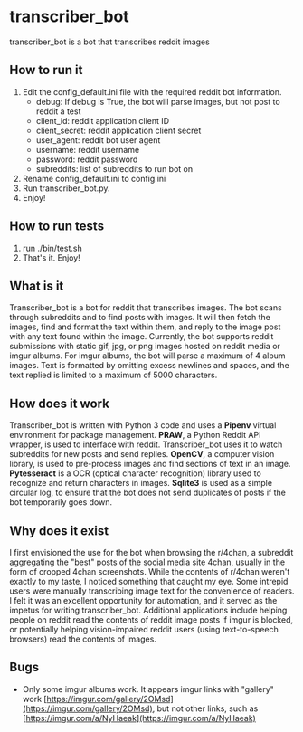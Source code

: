 # transcriber_bot

transcriber_bot is a bot that transcribes reddit images

## How to run it

1. Edit the config_default.ini file with the required reddit bot information.
    * debug: If debug is True, the bot will parse images, but not post to reddit
      a test
    * client_id: reddit application client ID
    * client_secret: reddit application client secret
    * user_agent: reddit bot user agent
    * username: reddit username
    * password: reddit password
    * subreddits: list of subreddits to run bot on
2. Rename config_default.ini to config.ini
3. Run transcriber_bot.py.
4. Enjoy!

## How to run tests

1. run ./bin/test.sh
2. That's it. Enjoy!

## What is it

Transcriber_bot is a bot for reddit that transcribes images. The bot scans through subreddits and 
to find posts with images. It will then fetch the images, find and format the text within them, and 
reply to the image post with any text found within the image. Currently, the bot supports reddit 
submissions with static gif, jpg, or png images hosted on reddit media or imgur albums. For imgur 
albums, the bot will parse a maximum of 4 album images. Text is formatted by omitting excess 
newlines and spaces, and the text replied is limited to a maximum of 5000 characters.

## How does it work

Transcriber_bot is written with Python 3 code and uses a **Pipenv** virtual environment for package 
management. **PRAW**, a Python Reddit API wrapper, is used to interface with reddit. 
Transcriber_bot uses it to watch subreddits for new posts and send replies. **OpenCV**, a computer 
vision library, is used to pre-process images and find sections of text in an image. 
**Pytesseract** is a OCR (optical character recognition) library used to recognize and return 
characters in images. **Sqlite3** is used as a simple circular log, to ensure that the bot does not 
send duplicates of posts if the bot temporarily goes down.

## Why does it exist

I first envisioned the use for the bot when browsing the r/4chan, a subreddit aggregating the 
"best" posts of the social media site 4chan, usually in the form of cropped 4chan screenshots. 
While the contents of r/4chan weren't exactly to my taste, I noticed something that caught my eye. 
Some intrepid users were manually transcribing image text for the convenience of readers. I felt it 
was an excellent opportunity for automation, and it served as the impetus for writing 
transcriber_bot. Additional applications include helping people on reddit read the contents of 
reddit image posts if imgur is blocked, or potentially helping vision-impaired reddit users (using 
text-to-speech browsers) read the contents of images.

## Bugs

* Only some imgur albums work. It appears imgur links with "gallery" work 
  [https://imgur.com/gallery/2OMsd](https://imgur.com/gallery/2OMsd), but not other links, such as 
  [https://imgur.com/a/NyHaeak](https://imgur.com/a/NyHaeak)
